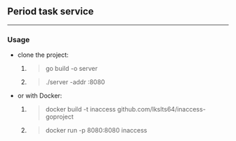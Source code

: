 ## Period task service
****

### Usage

* clone the project:
    1. >  go build -o server 
    2. >  ./server -addr :8080

* or with Docker:
    1. >  docker build -t inaccess github.com/lkslts64/inaccess-goproject
    2. > docker run -p 8080:8080 inaccess
